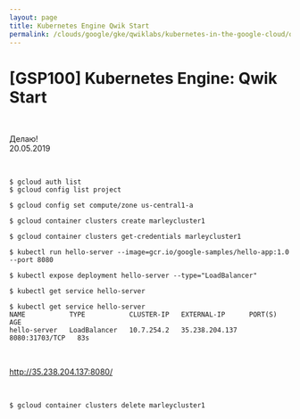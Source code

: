 ```yaml
---
layout: page
title: Kubernetes Engine Qwik Start
permalink: /clouds/google/gke/qwiklabs/kubernetes-in-the-google-cloud/qwik-start/
---
```


# [GSP100] Kubernetes Engine: Qwik Start


<br/>

Делаю!  
20.05.2019

<br/>

    $ gcloud auth list
    $ gcloud config list project

    $ gcloud config set compute/zone us-central1-a

    $ gcloud container clusters create marleycluster1

    $ gcloud container clusters get-credentials marleycluster1

    $ kubectl run hello-server --image=gcr.io/google-samples/hello-app:1.0 --port 8080

    $ kubectl expose deployment hello-server --type="LoadBalancer"

    $ kubectl get service hello-server

    $ kubectl get service hello-server
    NAME           TYPE           CLUSTER-IP   EXTERNAL-IP      PORT(S)          AGE
    hello-server   LoadBalancer   10.7.254.2   35.238.204.137   8080:31703/TCP   83s

<br/>

http://35.238.204.137:8080/

<br/>

    $ gcloud container clusters delete marleycluster1


